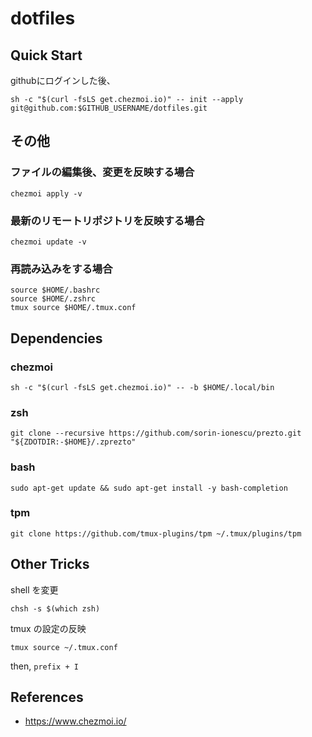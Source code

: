 # dotfiles

## Quick Start

githubにログインした後、

```
sh -c "$(curl -fsLS get.chezmoi.io)" -- init --apply git@github.com:$GITHUB_USERNAME/dotfiles.git
```

## その他

### ファイルの編集後、変更を反映する場合

```
chezmoi apply -v
```

### 最新のリモートリポジトリを反映する場合

```
chezmoi update -v
```

### 再読み込みをする場合

```
source $HOME/.bashrc
source $HOME/.zshrc
tmux source $HOME/.tmux.conf
```

## Dependencies

### chezmoi

```
sh -c "$(curl -fsLS get.chezmoi.io)" -- -b $HOME/.local/bin
```

### zsh

```
git clone --recursive https://github.com/sorin-ionescu/prezto.git "${ZDOTDIR:-$HOME}/.zprezto"
```

### bash

```
sudo apt-get update && sudo apt-get install -y bash-completion
```

### tpm

```
git clone https://github.com/tmux-plugins/tpm ~/.tmux/plugins/tpm
```

## Other Tricks

shell を変更

```
chsh -s $(which zsh)
```

tmux の設定の反映

```
tmux source ~/.tmux.conf
```

then, `prefix + I`

## References

- https://www.chezmoi.io/
